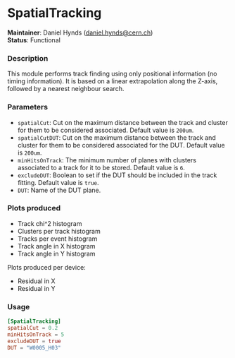 # SpatialTracking
**Maintainer**: Daniel Hynds (<daniel.hynds@cern.ch>)   
**Status**: Functional  

### Description
This module performs track finding using only positional information (no timing information). It is based on a linear extrapolation along the Z-axis, followed by a nearest neighbour search.


### Parameters
* `spatialCut`: Cut on the maximum distance between the track and cluster for them to be considered associated. Default value is `200um`.
* `spatialCutDUT`: Cut on the maximum distance between the track and cluster for them to be considered associated for the DUT. Default value is `200um`.
* `minHitsOnTrack`: The minimum number of planes with clusters associated to a track for it to be stored. Default value is `6`.
* `excludeDUT`: Boolean to set if the DUT should be included in the track fitting. Default value is `true`.
* `DUT`: Name of the DUT plane.

### Plots produced
* Track chi^2 histogram
* Clusters per track histogram
* Tracks per event histogram
* Track angle in X histogram
* Track angle in Y histogram

Plots produced per device:

* Residual in X
* Residual in Y

### Usage
```toml
[SpatialTracking]
spatialCut = 0.2
minHitsOnTrack = 5
excludeDUT = true
DUT = "W0005_H03"
```
